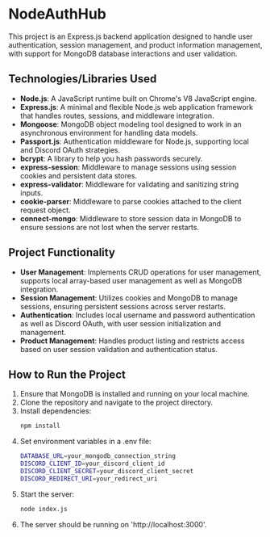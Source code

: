 # NodeAuthHub
This project is an Express.js backend application designed to handle user authentication, session management, and product information management, with support for MongoDB database interactions and user validation.

## Technologies/Libraries Used
- **Node.js**: A JavaScript runtime built on Chrome's V8 JavaScript engine.
- **Express.js**: A minimal and flexible Node.js web application framework that handles routes, sessions, and middleware integration.
- **Mongoose**: MongoDB object modeling tool designed to work in an asynchronous environment for handling data models.
- **Passport.js**: Authentication middleware for Node.js, supporting local and Discord OAuth strategies.
- **bcrypt**: A library to help you hash passwords securely.
- **express-session**: Middleware to manage sessions using session cookies and persistent data stores.
- **express-validator**: Middleware for validating and sanitizing string inputs.
- **cookie-parser**: Middleware to parse cookies attached to the client request object.
- **connect-mongo**: Middleware to store session data in MongoDB to ensure sessions are not lost when the server restarts.

## Project Functionality
- **User Management**: Implements CRUD operations for user management, supports local array-based user management as well as MongoDB integration.
- **Session Management**: Utilizes cookies and MongoDB to manage sessions, ensuring persistent sessions across server restarts.
- **Authentication**: Includes local username and password authentication as well as Discord OAuth, with user session initialization and management.
- **Product Management**: Handles product listing and restricts access based on user session validation and authentication status.

## How to Run the Project
1. Ensure that MongoDB is installed and running on your local machine.
2. Clone the repository and navigate to the project directory.
3. Install dependencies:
   ```bash
   npm install
4. Set environment variables in a .env file:
    ```bash
    DATABASE_URL=your_mongodb_connection_string
    DISCORD_CLIENT_ID=your_discord_client_id
    DISCORD_CLIENT_SECRET=your_discord_client_secret
    DISCORD_REDIRECT_URI=your_redirect_uri
5. Start the server:
    ```bash
    node index.js
6. The server should be running on 'http://localhost:3000'.
